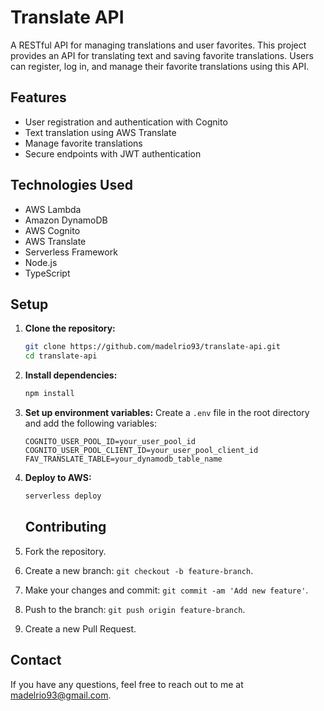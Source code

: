# Translate API
A RESTful API for managing translations and user favorites.
This project provides an API for translating text and saving favorite translations. Users can register, log in, and manage their favorite translations using this API.

## Features
- User registration and authentication with Cognito
- Text translation using AWS Translate
- Manage favorite translations
- Secure endpoints with JWT authentication

## Technologies Used
- AWS Lambda
- Amazon DynamoDB
- AWS Cognito
- AWS Translate
- Serverless Framework
- Node.js
- TypeScript

## Setup

1. **Clone the repository:**
   ```bash
   git clone https://github.com/madelrio93/translate-api.git
   cd translate-api
   ```

2. **Install dependencies:**
   ```bash
   npm install
   ```

3. **Set up environment variables:**
   Create a `.env` file in the root directory and add the following variables:
   ```env
   COGNITO_USER_POOL_ID=your_user_pool_id
   COGNITO_USER_POOL_CLIENT_ID=your_user_pool_client_id
   FAV_TRANSLATE_TABLE=your_dynamodb_table_name
   ```

4. **Deploy to AWS:**
   ```bash
   serverless deploy
   ```

   ## Contributing

1. Fork the repository.
2. Create a new branch: `git checkout -b feature-branch`.
3. Make your changes and commit: `git commit -am 'Add new feature'`.
4. Push to the branch: `git push origin feature-branch`.
5. Create a new Pull Request.

## Contact

If you have any questions, feel free to reach out to me at [madelrio93@gmail.com](mailto:madelrio93@gmail.com).
